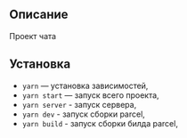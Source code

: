 ## Описание

Проект чата

## Установка

- `yarn` — установка зависимостей,
- `yarn start` — запуск всего проекта,
- `yarn server` - запуск сервера,
- `yarn dev` - запуск сборки parcel,
- `yarn build` - запуск сборки билда parcel,
